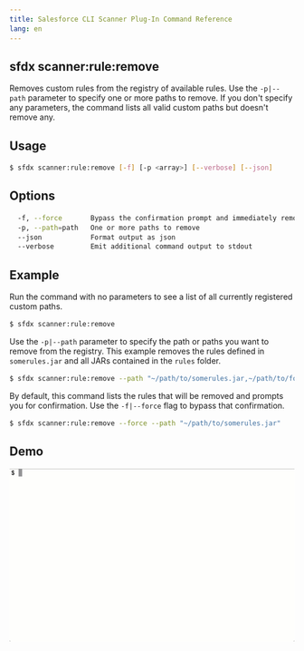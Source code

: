 ```yaml
---
title: Salesforce CLI Scanner Plug-In Command Reference
lang: en
---
```


## sfdx scanner:rule:remove
Removes custom rules from the registry of available rules. Use the ```-p|--path``` parameter to specify one or more paths to remove. If you don't specify any parameters, the command lists all valid custom paths but doesn't remove any.

## Usage

```bash
$ sfdx scanner:rule:remove [-f] [-p <array>] [--verbose] [--json]
```
  
## Options

```bash
  -f, --force		Bypass the confirmation prompt and immediately remove the rules
  -p, --path=path	One or more paths to remove
  --json      		Format output as json
  --verbose      	Emit additional command output to stdout
```
  
## Example

Run the command with no parameters to see a list of all currently registered custom paths.
```bash
$ sfdx scanner:rule:remove
```

Use the ```-p|--path``` parameter to specify the path or paths you want to remove from the registry. This example removes the rules defined in ```somerules.jar``` and all JARs contained in the ```rules``` folder.
  
```bash
$ sfdx scanner:rule:remove --path "~/path/to/somerules.jar,~/path/to/folder/containing/rules"
```  
  		
By default, this command lists the rules that will be removed and prompts you for confirmation. Use the ```-f|--force``` flag to bypass that confirmation. 
```bash
$ sfdx scanner:rule:remove --force --path "~/path/to/somerules.jar"
```

## Demo
![Example](../../../assets/images/remove.gif) 

